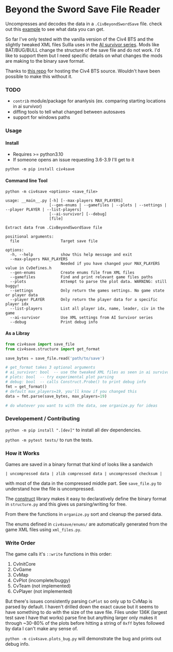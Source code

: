 # Beyond the Sword Save File Reader

Uncompresses and decodes the data in a `.CivBeyondSwordSave` file.
check out this [example](example.json) to see what data you can get.

So far I've only tested with the vanilla version of the Civ4 BTS and the slightly tweaked XML files Sullla uses in the [AI survivor series](https://sullla.com/Civ4/civ4survivor6-14.html).
Mods like BAT/BUG/BULL change the structure of the save file and do not work.
I'd like to support them but I need specific details on what changes the mods are making to the binary save format.

Thanks to [this repo](https://github.com/dguenms/beyond-the-sword-sdk) for hosting the Civ4 BTS source.
Wouldn't have been possible to make this without it.


### TODO
- `contrib` module/package for ananlysis (ex. comparing starting locations in ai survivor)
- diffing tools to tell what changed between autosaves
- support for windows paths


### Usage

#### Install

* Requires >= python3.10
* If someone opens an issue requesting 3.6-3.9 I'll get to it

`python -m pip install civ4save`

#### Command line Tool

`python -m civ4save <options> <save_file>`

```
usage: __main__.py [-h] [--max-players MAX_PLAYERS]
                   [--gen-enums | --gamefiles | --plots | --settings | --player PLAYER | --list-players]
                   [--ai-survivor] [--debug]
                   [file]

Extract data from .CivBeyondSwordSave file

positional arguments:
  file                  Target save file

options:
  -h, --help            show this help message and exit
  --max-players MAX_PLAYERS
                        Needed if you have changed your MAX_PLAYERS value in CvDefines.h
  --gen-enums           Create enums file from XML files
  --gamefiles           Find and print relevant game files paths
  --plots               Attempt to parse the plot data. WARNING: still buggy!
  --settings            Only return the games settings. No game state or player data
  --player PLAYER       Only return the player data for a specific player idx
  --list-players        List all player idx, name, leader, civ in the game
  --ai-survivor         Use XML settings from AI Survivor series
  --debug               Print debug info
```

#### As a Libray

```python
from civ4save import save_file
from civ4save.structure import get_format

save_bytes = save_file.read('path/to/save')

# get_format takes 3 optional arguments
# ai_survivor: bool  -- use the tweaked XML files as seen in ai survivor
# plots: bool  -- try experimental plot parsing
# debug: bool  -- calls Construct.Probe() to print debug info
fmt = get_format()
# default max_players=19, you'll know if you changed this
data = fmt.parse(save_bytes, max_players=19)

# do whatever you want to with the data, see organize.py for ideas
```


### Developement / Contributing
`python -m pip install ".[dev]"` to install all dev dependencies.

`python -m pytest tests/` to run the tests.


### How it Works
Games are saved in a binary format that kind of looks like a sandwich

`| uncompressed data | zlib compressed data | uncompressed checksum |`

with most of the data in the compressed middle part. See `save_file.py` to understand how the file is uncompressed.

The [construct](https://github.com/construct/construct) library makes it easy to declaratively define the binary format in `structure.py` and this gives us parsing/writing for free.

From there the functions in `organize.py` sort and cleanup the parsed data.

The enums defined in `civ4save/enums/` are automatically generated from the game XML files using `xml_files.py`.


### Write Order
The game calls it's `::write` functions in this order:

1. CvInitCore
2. CvGame
3. CvMap
4. CvPlot (incomplete/buggy)
4. CvTeam (not implemented)
5. CvPlayer (not implemented)

But there's issues consistently parsing `CvPlot` so only up to CvMap is parsed by default.
I haven't drilled down the exact cause but it seems to have something to do with the size of the save file.
Files under 136K (largest test save I have that works) parse fine but anything larger only makes it through ~30-80% of the plots before hitting a string of `0xff` bytes followed by data I can't make any sense of.

`python -m civ4save.plots_bug.py` will demonstrate the bug and prints out debug info.
